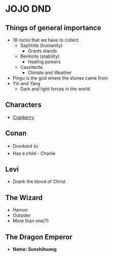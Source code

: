 # JOJO DND

## Things of general importance
* 18 rocks that we have to collect
  * Saphhite (humanity)
    * Grants stands
  * Benitoite (stability)
    * Healing powers
  * Cassiterite
    * Climate and Weather
* Pingu is the god where the stones came from
* Yin and Yang
  * Dark and light forces in the world

## Characters
* [Cranberry](./Characters/Cranberry.md)

## Conan
* Drunkard :thumbsup:
* Has a child - Charlie

## Levi
* Drank the blood of Christ

## The Wizard
* Hamon
* Outsider
* More than one(?)

## The Dragon Emperor
* **Name: Sunshihuang**
